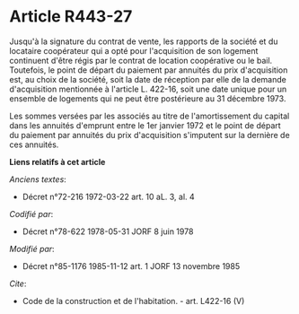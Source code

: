 # Article R443-27

Jusqu'à la signature du contrat de vente, les rapports de la société et du locataire coopérateur qui a opté pour
l'acquisition de son logement continuent d'être régis par le contrat de location coopérative ou le bail. Toutefois, le point
de départ du paiement par annuités du prix d'acquisition est, au choix de la société, soit la date de réception par elle de
la demande d'acquisition mentionnée à l'article L. 422-16, soit une date unique pour un ensemble de logements qui ne peut
être postérieure au 31 décembre 1973.

Les sommes versées par les associés au titre de l'amortissement du capital dans les annuités d'emprunt entre le 1er janvier
1972 et le point de départ du paiement par annuités du prix d'acquisition s'imputent sur la dernière de ces annuités.

**Liens relatifs à cet article**

_Anciens textes_:

  - Décret n°72-216 1972-03-22 art. 10 aL. 3, al. 4

_Codifié par_:

  - Décret n°78-622 1978-05-31 JORF 8 juin 1978

_Modifié par_:

  - Décret n°85-1176 1985-11-12 art. 1 JORF 13 novembre 1985

_Cite_:

  - Code de la construction et de l'habitation. - art. L422-16 (V)
